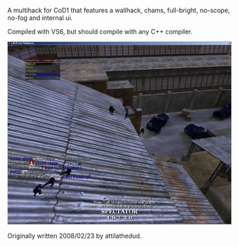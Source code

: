 A multihack for CoD1 that features a wallhack, chams, full-bright, no-scope, no-fog and internal ui.

Compiled with VS6, but should compile with any C++ compiler.

![Hack Screenshot](screenshot.jpg?raw=true "Screenshot Hack")

Originally written 2008/02/23 by attilathedud.
